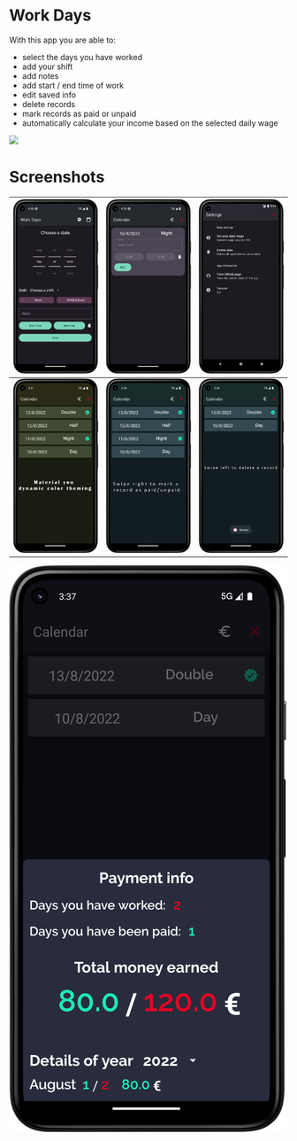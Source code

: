# Work Days

With this app you are able to: 
* select the days you have worked 
* add your shift
* add notes
* add start / end time of work
* edit saved info
* delete records
* mark records as paid or unpaid 
* automatically calculate your income based on the selected daily wage 


<a href="https://play.google.com/store/apps/details?id=com.dimitriou.workdays"><img src="https://play.google.com/intl/en_us/badges/images/generic/en_badge_web_generic.png" height="75"></a>

# Screenshots

<img src="screenshots/Screenshot_1.png" ></img> | <img src="screenshots/Screenshot_2.png" ></img> | <img src="screenshots/Screenshot_7.png" ></img> 
|---|---|---|
<img src="screenshots/Screenshot_3.png" > | </img> <img src="screenshots/Screenshot_4.png" ></img> | <img src="screenshots/Screenshot_5.png" ></img> 
<img src="screenshots/Screenshot_6.png" ></img>  